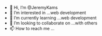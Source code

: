 - 👋 Hi, I’m @JeremyKams
- 👀 I’m interested in ...web development 
- 🌱 I’m currently learning ...web development 
- 💞️ I’m looking to collaborate on ...with others 
- 📫 How to reach me ...

<!---
JeremyKams/JeremyKams is a ✨ special ✨ repository because its `README.md` (this file) appears on your GitHub profile.
You can click the Preview link to take a look at your changes.
--->
